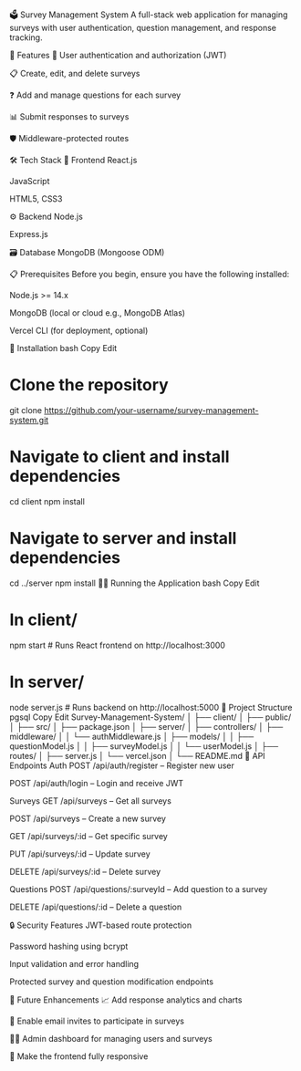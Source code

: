 🗳️ Survey Management System
A full-stack web application for managing surveys with user authentication, question management, and response tracking.

🚀 Features
👤 User authentication and authorization (JWT)

📋 Create, edit, and delete surveys

❓ Add and manage questions for each survey

📊 Submit responses to surveys

🛡️ Middleware-protected routes


🛠️ Tech Stack
🧠 Frontend
React.js

JavaScript

HTML5, CSS3

⚙️ Backend
Node.js

Express.js

🗃️ Database
MongoDB (Mongoose ODM)

📋 Prerequisites
Before you begin, ensure you have the following installed:

Node.js >= 14.x

MongoDB (local or cloud e.g., MongoDB Atlas)

Vercel CLI (for deployment, optional)

🚀 Installation
bash
Copy
Edit
# Clone the repository
git clone https://github.com/your-username/survey-management-system.git

# Navigate to client and install dependencies
cd client
npm install

# Navigate to server and install dependencies
cd ../server
npm install
🏃‍♂️ Running the Application
bash
Copy
Edit
# In client/
npm start        # Runs React frontend on http://localhost:3000

# In server/
node server.js   # Runs backend on http://localhost:5000
📁 Project Structure
pgsql
Copy
Edit
Survey-Management-System/
│
├── client/
│   ├── public/
│   ├── src/
│   ├── package.json
│
├── server/
│   ├── controllers/
│   ├── middleware/
│   │   └── authMiddleware.js
│   ├── models/
│   │   ├── questionModel.js
│   │   ├── surveyModel.js
│   │   └── userModel.js
│   ├── routes/
│   ├── server.js
│   └── vercel.json
│
└── README.md
🔧 API Endpoints
Auth
POST /api/auth/register – Register new user

POST /api/auth/login – Login and receive JWT

Surveys
GET /api/surveys – Get all surveys

POST /api/surveys – Create a new survey

GET /api/surveys/:id – Get specific survey

PUT /api/surveys/:id – Update survey

DELETE /api/surveys/:id – Delete survey

Questions
POST /api/questions/:surveyId – Add question to a survey

DELETE /api/questions/:id – Delete a question

🔒 Security Features
JWT-based route protection

Password hashing using bcrypt

Input validation and error handling

Protected survey and question modification endpoints

🎯 Future Enhancements
📈 Add response analytics and charts

📮 Enable email invites to participate in surveys

🧑‍💻 Admin dashboard for managing users and surveys

📱 Make the frontend fully responsive
